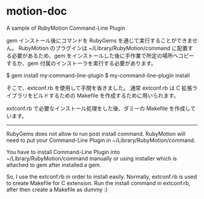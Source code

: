 # motion-doc

A sample of RubyMotion Command-Line Plugin

gem インストール後にコマンドを RubyGems を通じて実行することができません。
RubyMotion のプラグインは ~/Library/RubyMotion/command に配置する必要があるため、gem をインストールした後に手作業で所定の場所へコピーするか、gem 付属のインストーラを実行する必要があります。

  $ gem install my-command-line-plugin
  $ my-command-line-plugin install

そこで、extconf.rb を使用して手間を省きました。
通常 extconf.rb は C 拡張ライブラリをビルドするための Makefile を作成するために用いられます。

extconf.rb で必要なインストール処理をした後、ダミーの Makefile を作成しています。


----

RubyGems does not allow to run post install command.
RubyMotion will need to put your Command-Line Plugin in ~/Library/RubyMotion/command.

You have to install Command-Line Plugin into ~/Library/RubyMotion/command manually or using installer which is attached to gem after installed a gem.

So, I use the extconf.rb in order to install easily.
Normally, extconf.rb is used to create Makefile for C extension.
Run the install command in extconf.rb, after then create a Makefile as dummy :)
